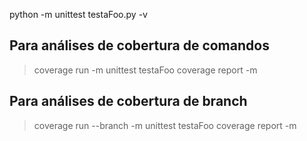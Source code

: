 python -m unittest testaFoo.py -v

## Para análises de cobertura de comandos

> coverage run -m unittest testaFoo
> coverage report -m

## Para análises de cobertura de branch

> coverage run --branch -m unittest testaFoo
> coverage report -m
